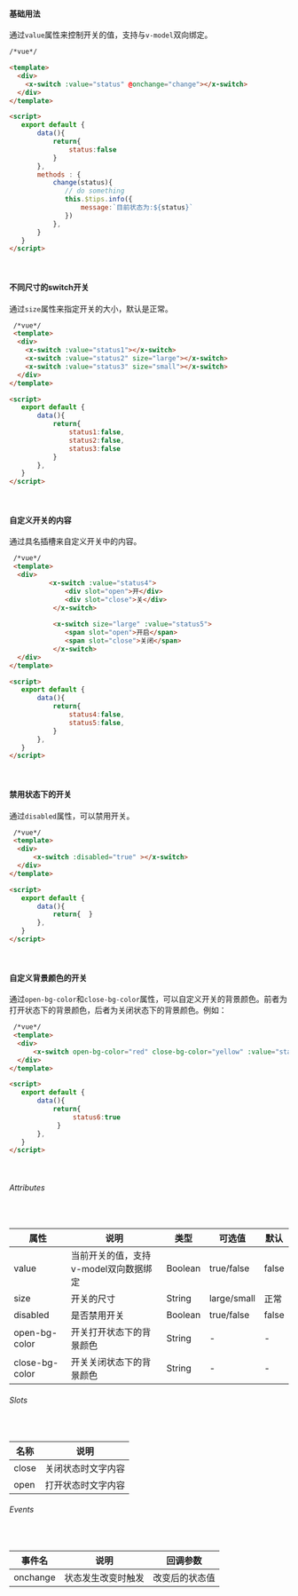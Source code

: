 #### 基础用法

通过`value`属性来控制开关的值，支持与`v-model`双向绑定。


```html
/*vue*/

<template>
  <div>
    <x-switch :value="status" @onchange="change"></x-switch>
  </div>
</template>

<script>
   export default {
       data(){
           return{
               status:false
           }
       },
       methods : {
           change(status){
              // do something
              this.$tips.info({
                  message:`目前状态为:${status}`
              })
           },
       }
   }
</script>
```
<br>

#### 不同尺寸的switch开关

通过`size`属性来指定开关的大小，默认是正常。

```html
 /*vue*/
 <template>
  <div>
    <x-switch :value="status1"></x-switch>
    <x-switch :value="status2" size="large"></x-switch>
    <x-switch :value="status3" size="small"></x-switch>
  </div>
</template>

<script>
   export default {
       data(){
           return{
               status1:false,
               status2:false,
               status3:false
           }
       },
   }
</script>
```
<br>

#### 自定义开关的内容

通过具名插槽来自定义开关中的内容。

```html
 /*vue*/
 <template>
  <div>
          <x-switch :value="status4">
              <div slot="open">开</div>
              <div slot="close">关</div>
           </x-switch>
           
           <x-switch size="large" :value="status5">
              <span slot="open">开启</span>
              <span slot="close">关闭</span>
           </x-switch>
  </div>
</template>

<script>
   export default {
       data(){
           return{
               status4:false,
               status5:false,
           }
       },
   }
</script>
```

<br>

#### 禁用状态下的开关

通过`disabled`属性，可以禁用开关。

```html
 /*vue*/
 <template>
  <div>
      <x-switch :disabled="true" ></x-switch>
  </div>
</template>

<script>
   export default {
       data(){
           return{  }
       },
   }
</script>
```
<br>

#### 自定义背景颜色的开关

通过`open-bg-color`和`close-bg-color`属性，可以自定义开关的背景颜色。前者为打开状态下的背景颜色，后者为关闭状态下的背景颜色。例如：

```html
 /*vue*/
 <template>
  <div>
      <x-switch open-bg-color="red" close-bg-color="yellow" :value="status6"></x-switch>
  </div>
</template>

<script>
   export default {
       data(){
           return{ 
                status6:true
            }
       },
   }
</script>
```
<br>

###### Attributes

<br>

| 属性 | 说明 | 类型 | 可选值 | 默认 |
|--|--|--|--|--|
| value | 当前开关的值，支持v-model双向数据绑定 | Boolean | true/false | false |
| size |  开关的尺寸 | String | large/small | 正常 |
| disabled | 是否禁用开关  | Boolean | true/false | false |
| open-bg-color |  开关打开状态下的背景颜色 | String | - | - |
| close-bg-color |  开关关闭状态下的背景颜色 | String | - | - |


###### Slots

<br>

| 名称 | 说明 |
|--|--|
| close | 关闭状态时文字内容 | 
| open | 打开状态时文字内容 | 

###### Events

<br>

| 事件名 | 说明 | 回调参数 | 
|--|--|--|
| onchange |  状态发生改变时触发 | 改变后的状态值 |